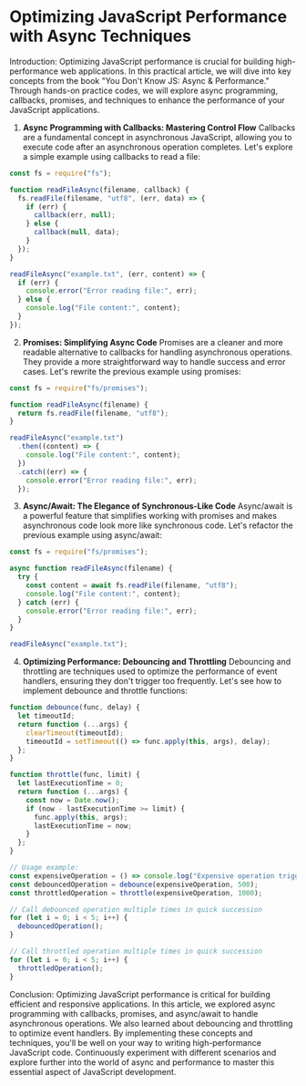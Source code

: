 # Optimizing JavaScript Performance with Async Techniques

Introduction:
Optimizing JavaScript performance is crucial for building high-performance web applications. In this practical article, we will dive into key concepts from the book "You Don't Know JS: Async & Performance." Through hands-on practice codes, we will explore async programming, callbacks, promises, and techniques to enhance the performance of your JavaScript applications.

1. **Async Programming with Callbacks: Mastering Control Flow**
   Callbacks are a fundamental concept in asynchronous JavaScript, allowing you to execute code after an asynchronous operation completes. Let's explore a simple example using callbacks to read a file:

```javascript
const fs = require("fs");

function readFileAsync(filename, callback) {
  fs.readFile(filename, "utf8", (err, data) => {
    if (err) {
      callback(err, null);
    } else {
      callback(null, data);
    }
  });
}

readFileAsync("example.txt", (err, content) => {
  if (err) {
    console.error("Error reading file:", err);
  } else {
    console.log("File content:", content);
  }
});
```

2. **Promises: Simplifying Async Code**
   Promises are a cleaner and more readable alternative to callbacks for handling asynchronous operations. They provide a more straightforward way to handle success and error cases. Let's rewrite the previous example using promises:

```javascript
const fs = require("fs/promises");

function readFileAsync(filename) {
  return fs.readFile(filename, "utf8");
}

readFileAsync("example.txt")
  .then((content) => {
    console.log("File content:", content);
  })
  .catch((err) => {
    console.error("Error reading file:", err);
  });
```

3. **Async/Await: The Elegance of Synchronous-Like Code**
   Async/await is a powerful feature that simplifies working with promises and makes asynchronous code look more like synchronous code. Let's refactor the previous example using async/await:

```javascript
const fs = require("fs/promises");

async function readFileAsync(filename) {
  try {
    const content = await fs.readFile(filename, "utf8");
    console.log("File content:", content);
  } catch (err) {
    console.error("Error reading file:", err);
  }
}

readFileAsync("example.txt");
```

4. **Optimizing Performance: Debouncing and Throttling**
   Debouncing and throttling are techniques used to optimize the performance of event handlers, ensuring they don't trigger too frequently. Let's see how to implement debounce and throttle functions:

```javascript
function debounce(func, delay) {
  let timeoutId;
  return function (...args) {
    clearTimeout(timeoutId);
    timeoutId = setTimeout(() => func.apply(this, args), delay);
  };
}

function throttle(func, limit) {
  let lastExecutionTime = 0;
  return function (...args) {
    const now = Date.now();
    if (now - lastExecutionTime >= limit) {
      func.apply(this, args);
      lastExecutionTime = now;
    }
  };
}

// Usage example:
const expensiveOperation = () => console.log("Expensive operation triggered!");
const debouncedOperation = debounce(expensiveOperation, 500);
const throttledOperation = throttle(expensiveOperation, 1000);

// Call debounced operation multiple times in quick succession
for (let i = 0; i < 5; i++) {
  debouncedOperation();
}

// Call throttled operation multiple times in quick succession
for (let i = 0; i < 5; i++) {
  throttledOperation();
}
```

Conclusion:
Optimizing JavaScript performance is critical for building efficient and responsive applications. In this article, we explored async programming with callbacks, promises, and async/await to handle asynchronous operations. We also learned about debouncing and throttling to optimize event handlers. By implementing these concepts and techniques, you'll be well on your way to writing high-performance JavaScript code. Continuously experiment with different scenarios and explore further into the world of async and performance to master this essential aspect of JavaScript development.
